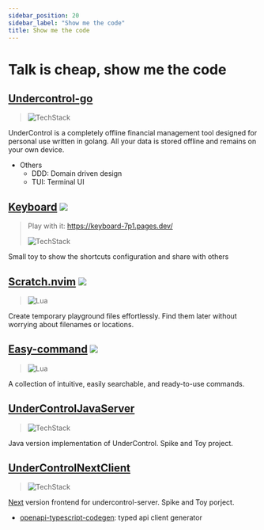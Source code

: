 ```yaml
---
sidebar_position: 20
sidebar_label: "Show me the code"
title: Show me the code
---
```


# Talk is cheap, show me the code

## [Undercontrol-go](https://github.com/LintaoAmons/undercontrol-go)
> ![TechStack](https://skillicons.dev/icons?i=go,sqlite,docker)

UnderControl is a completely offline financial management tool designed for personal use written in golang. All your data is stored offline and remains on your own device.

- Others
  - DDD: Domain driven design
  - TUI: Terminal UI
 
## [Keyboard](https://github.com/LintaoAmons/Keyboard) ![](https://img.shields.io/github/stars/LintaoAmons/Keyboard?style=social)
> Play with it: https://keyboard-7p1.pages.dev/
> 
> ![TechStack](https://skillicons.dev/icons?i=typescript,react)

Small toy to show the shortcuts configuration and share with others


## [Scratch.nvim](https://github.com/LintaoAmons/scratch.nvim) ![](https://img.shields.io/github/stars/LintaoAmons/Scratch.nvim?style=social)
> ![Lua](https://skillicons.dev/icons?i=lua)

Create temporary playground files effortlessly. Find them later without worrying about filenames or locations.


## [Easy-command](https://github.com/LintaoAmons/easy-commands.nvim) ![](https://img.shields.io/github/stars/LintaoAmons/easy-commands.nvim?style=social)
> ![Lua](https://skillicons.dev/icons?i=lua)

A collection of intuitive, easily searchable, and ready-to-use commands.


## [UnderControlJavaServer](https://github.com/LintaoAmons/UnderControlJavaServer)
> ![TechStack](https://skillicons.dev/icons?i=kotlin,java,maven,postgres,jenkins,docker,mongodb)

Java version implementation of UnderControl. Spike and Toy project.


## [UnderControlNextClient](https://github.com/LintaoAmons/UnderControlNextClient)
> ![TechStack](https://skillicons.dev/icons?i=typescript,react,tailwindcss)

[Next](https://nextjs.org/) version frontend for undercontrol-server. Spike and Toy porject.

- [openapi-typescript-codegen](https://github.com/ferdikoomen/openapi-typescript-codegen): typed api client generator
